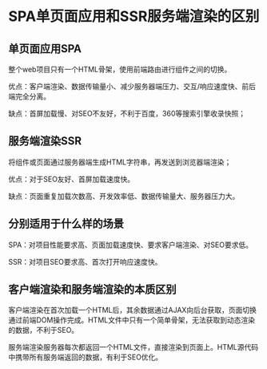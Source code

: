 # SPA单页面应用和SSR服务端渲染的区别

## 单页面应用SPA

整个web项目只有一个HTML骨架，使用前端路由进行组件之间的切换。

优点：客户端渲染、数据传输量小、减少服务器端压力、交互/响应速度快、前后端完全分离。

缺点：首屏加载慢、对SEO不友好，不利于百度，360等搜索引擎收录快照；

## 服务端渲染SSR

将组件或页面通过服务器端生成HTML字符串，再发送到浏览器端渲染；

优点：对于SEO友好、首屏加载速度快。

缺点：页面重复加载次数高、开发效率低、数据传输量大、服务器压力大。

## 分别适用于什么样的场景

SPA：对项目性能要求高、页面加载速度快、要求客户端渲染、对SEO要求低。

SSR：对项目SEO要求高、首次打开响应速度快。

## 客户端渲染和服务端渲染的本质区别

客户端渲染在首次加载一个HTML后，其余数据通过AJAX向后台获取，页面切换通过前端DOM操作完成。HTML文件中只有一个简单骨架，无法获取到动态渲染的数据，不利于SEO。

服务端渲染服务器每次都返回一个HTML文件，直接渲染到页面上。HTML源代码中携带所有服务端返回的数据，有利于SEO优化。